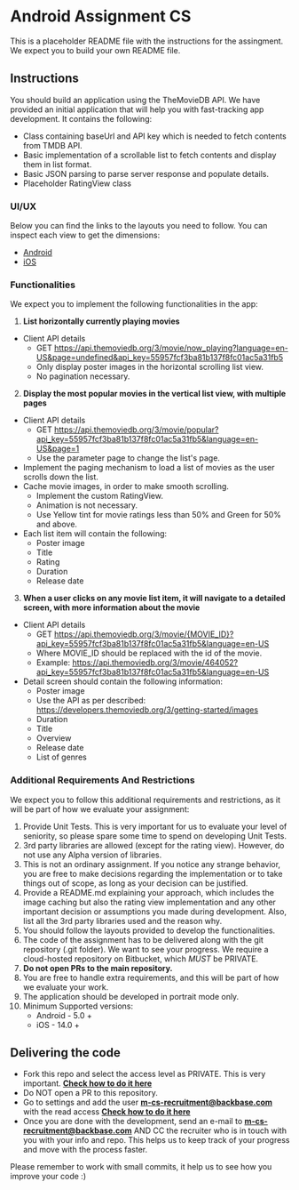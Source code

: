 # Android Assignment CS
This is a placeholder README file with the instructions for the assingment. We expect you to build your own README file.

## Instructions

You should build an application using the TheMovieDB API. We have provided an initial application that will help you with fast-tracking app development. It contains the following:

* Class containing baseUrl and API key which is needed to fetch contents from TMDB API.
* Basic implementation of a scrollable list to fetch contents and display them in list format.
* Basic JSON parsing to parse server response and populate details.
* Placeholder RatingView class

### UI/UX
Below you can find the links to the layouts you need to follow. You can inspect each view to get the dimensions:

* [Android](https://app.abstract.com/share/0c431216-05c1-45d7-8304-f9e6566276bf)
* [iOS](https://app.abstract.com/share/8cb87be4-4250-45e0-9066-abcdf4d5dd79)

### Functionalities
We expect you to implement the following functionalities in the app:

1. **List horizontally currently playing movies**
* Client API details 
	* GET https://api.themoviedb.org/3/movie/now_playing?language=en-US&page=undefined&api_key=55957fcf3ba81b137f8fc01ac5a31fb5
	* Only display poster images in the horizontal scrolling list view.
	* No pagination necessary.
	
2. **Display the most popular movies in the vertical list view, with multiple pages**
* Client API details  
	* GET https://api.themoviedb.org/3/movie/popular?api_key=55957fcf3ba81b137f8fc01ac5a31fb5&language=en-US&page=1
	* Use the parameter page to change the list's page.
* Implement the paging mechanism to load a list of movies as the user scrolls down the list.
* Cache movie images, in order to make smooth scrolling.
	* Implement the custom RatingView.
	* Animation is not necessary.
	* Use Yellow tint for movie ratings less than 50% and Green for 50% and above.
* Each list item will contain the following:
	* Poster image
	* Title
	* Rating
	* Duration
	* Release date
	
3. **When a user clicks on any movie list item, it will navigate to a detailed screen, with more information about the movie**
* Client API details 
	* GET https://api.themoviedb.org/3/movie/{MOVIE_ID}?api_key=55957fcf3ba81b137f8fc01ac5a31fb5&language=en-US
	* Where MOVIE_ID should be replaced with the id of the movie.
	* Example: https://api.themoviedb.org/3/movie/464052?api_key=55957fcf3ba81b137f8fc01ac5a31fb5&language=en-US
* Detail screen should contain the following information:
	* Poster image 
	* Use the API as per described: https://developers.themoviedb.org/3/getting-started/images
	* Duration
	* Title
	* Overview
	* Release date
	* List of genres
	
### Additional Requirements And Restrictions
We expect you to follow this additional requirements and restrictions, as it will be part of how we evaluate your assignment:

1. Provide Unit Tests. This is very important for us to evaluate your level of seniority, so please spare some time to spend on developing Unit Tests.
2. 3rd party libraries are allowed (except for the rating view). However, do not use any Alpha version of libraries.
3. This is not an ordinary assignment. If you notice any strange behavior, you are free to make decisions regarding the implementation or to take things out of scope, as long as your decision can be justified.
4. Provide a README.md explaining your approach, which includes the image caching but also the rating view implementation and any other important decision or assumptions you made during development. Also, list all the 3rd party libraries used and the reason why.
5. You should follow the layouts provided to develop the functionalities.
6. The code of the assignment has to be delivered along with the git repository (.git folder). We want to see your progress. We require a cloud-hosted repository on Bitbucket, which *MUST* be PRIVATE.
7. **Do not open PRs to the main repository.**
8. You are free to handle extra requirements, and this will be part of how we evaluate your work.
7. The application should be developed in portrait mode only.
9. Minimum Supported versions:
	* Android - 5.0 +
	* iOS - 14.0 +

## Delivering the code
* Fork this repo and select the access level as PRIVATE. This is very important. **[Check how to do it here](https://confluence.atlassian.com/bitbucket/forking-a-repository-221449527.html)**
* Do NOT open a PR to this repository.
* Go to settings and add the user **m-cs-recruitment@backbase.com** with the read access **[Check how to do it here](https://confluence.atlassian.com/bitbucket/grant-repository-access-to-users-and-groups-221449716.html)**
* Once you are done with the development, send an e-mail to **m-cs-recruitment@backbase.com** AND CC the recruiter who is in touch with you with your info and repo. This helps us to keep track of your progress and move with the process faster.

Please remember to work with small commits, it help us to see how you improve your code :)
